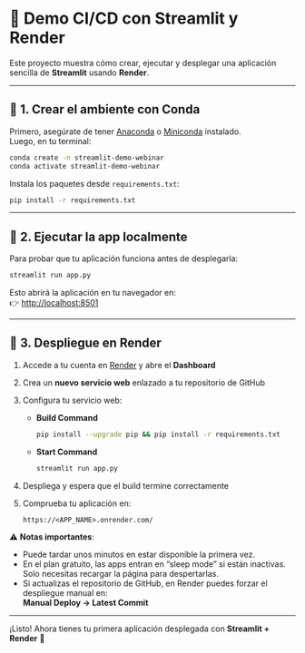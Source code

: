 # 🚀 Demo CI/CD con Streamlit y Render

Este proyecto muestra cómo crear, ejecutar y desplegar una aplicación sencilla de **Streamlit** usando **Render**.

---

## 📌 1. Crear el ambiente con Conda
Primero, asegúrate de tener [Anaconda](https://www.anaconda.com/download) o [Miniconda](https://docs.conda.io/en/latest/miniconda.html) instalado.  
Luego, en tu terminal:

```bash
conda create -n streamlit-demo-webinar
conda activate streamlit-demo-webinar
```

Instala los paquetes desde `requirements.txt`:

```bash
pip install -r requirements.txt
```

---

## 📌 2. Ejecutar la app localmente
Para probar que tu aplicación funciona antes de desplegarla:

```bash
streamlit run app.py
```

Esto abrirá la aplicación en tu navegador en:  
👉 [http://localhost:8501](http://localhost:8501)

---

## 📌 3. Despliegue en Render
1. Accede a tu cuenta en [Render](https://render.com/) y abre el **Dashboard**  

2. Crea un **nuevo servicio web** enlazado a tu repositorio de GitHub  

3. Configura tu servicio web:
   - **Build Command**  
     ```bash
     pip install --upgrade pip && pip install -r requirements.txt
     ```
   - **Start Command**  
     ```bash
     streamlit run app.py
     ```

4. Despliega y espera que el build termine correctamente  

5. Comprueba tu aplicación en:  
   ```
   https://<APP_NAME>.onrender.com/
   ```

⚠️ **Notas importantes**:
- Puede tardar unos minutos en estar disponible la primera vez.  
- En el plan gratuito, las apps entran en “sleep mode” si están inactivas. Solo necesitas recargar la página para despertarlas.  
- Si actualizas el repositorio de GitHub, en Render puedes forzar el despliegue manual en:  
  **Manual Deploy → Latest Commit**

---


¡Listo! Ahora tienes tu primera aplicación desplegada con **Streamlit + Render** 🚀




